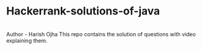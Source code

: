 # Hackerrank-solutions-of-java
<br>
Author - Harish Ojha
This repo contains the solution of questions with video explaining them.
